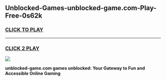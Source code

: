 
## Unblocked-Games-unblocked-game.com-Play-Free-0s62k
<h3>
<a href="https://premium76.site?title=unblocked-game.com&ref=24M">CLICK TO PLAY</a></h3>
<hr>

<h3>
<a href="https://premium76.site?title=unblocked-game.com&ref=24M">CLICK 2 PLAY</a>
  
</h3>

<a href="https://premium76.site?title=unblocked-game.com&ref=24M"><img src="https://clearcache.store/games.png"></a>


**unblocked-game.com games unblocked: Your Gateway to Fun and Accessible Online Gaming**
